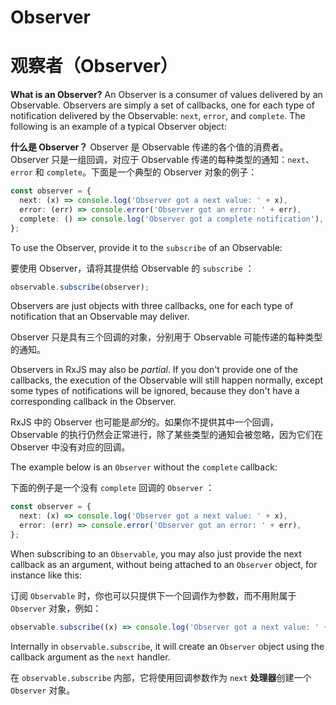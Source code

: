 # Observer

# 观察者（Observer）

**What is an Observer?** An Observer is a consumer of values delivered by an Observable. Observers are simply a set of callbacks, one for each type of notification delivered by the Observable: `next`, `error`, and `complete`. The following is an example of a typical Observer object:

**什么是 Observer？** Observer 是 Observable 传递的各个值的消费者。 Observer 只是一组回调，对应于 Observable 传递的每种类型的通知：`next`、`error` 和 `complete`。下面是一个典型的 Observer 对象的例子：

```ts
const observer = {
  next: (x) => console.log('Observer got a next value: ' + x),
  error: (err) => console.error('Observer got an error: ' + err),
  complete: () => console.log('Observer got a complete notification'),
};
```

To use the Observer, provide it to the `subscribe` of an Observable:

要使用 Observer，请将其提供给 Observable 的 `subscribe` ：

```ts
observable.subscribe(observer);
```

<span class="informal">Observers are just objects with three callbacks, one for each type of notification that an Observable may deliver.</span>

<span class="informal"> Observer 只是具有三个回调的对象，分别用于 Observable 可能传递的每种类型的通知。</span>

Observers in RxJS may also be _partial_. If you don't provide one of the callbacks, the execution of the Observable will still happen normally, except some types of notifications will be ignored, because they don't have a corresponding callback in the Observer.

RxJS 中的 Observer 也可能是*部分*的。如果你不提供其中一个回调，Observable 的执行仍然会正常进行，除了某些类型的通知会被忽略，因为它们在 Observer 中没有对应的回调。

The example below is an `Observer` without the `complete` callback:

下面的例子是一个没有 `complete` 回调的 `Observer` ：

```ts
const observer = {
  next: (x) => console.log('Observer got a next value: ' + x),
  error: (err) => console.error('Observer got an error: ' + err),
};
```

When subscribing to an `Observable`, you may also just provide the next callback as an argument, without being attached to an `Observer` object, for instance like this:

订阅 `Observable` 时，你也可以只提供下一个回调作为参数，而不用附属于 `Observer` 对象，例如：

```ts
observable.subscribe((x) => console.log('Observer got a next value: ' + x));
```

Internally in `observable.subscribe`, it will create an `Observer` object using the callback argument as the `next` handler.

在 `observable.subscribe` 内部，它将使用回调参数作为 `next` **处理器**创建一个 `Observer` 对象。